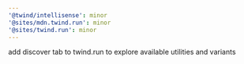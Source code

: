 ```yaml
---
'@twind/intellisense': minor
'@sites/mdn.twind.run': minor
'@sites/twind.run': minor
---
```


add discover tab to twind.run to explore available utilities and variants
